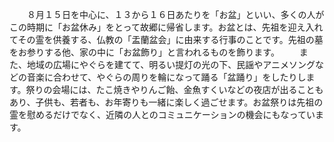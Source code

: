 　　８月１５日を中心に、１３から１６日あたりを「お盆」といい、多くの人がこの時期に「お盆休み」をとって故郷に帰省します。お盆とは、先祖を迎え入れてその霊を供養する、仏教の「盂蘭盆会」に由来する行事のことです。先祖の墓をお参りする他、家の中に「お盆飾り」と言われるものを飾ります。
　　また、地域の広場にやぐらを建てて、明るい提灯の光の下、民謡やアニメソングなどの音楽に合わせて、やぐらの周りを輪になって踊る「盆踊り」をしたりします。祭りの会場には、たこ焼きやりんご飴、金魚すくいなどの夜店が出ることもあり、子供も、若者も、お年寄りも一緒に楽しく過ごせます。お盆祭りは先祖の霊を慰めるだけでなく、近隣の人とのコミュニケーションの機会にもなっています。